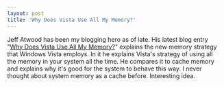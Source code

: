```yaml
---
layout: post
title: 'Why Does Vista Use All My Memory?'
---
```

Jeff Atwood has been my blogging hero as of late. His latest blog entry "[Why Does Vista Use All My Memory?](http://www.codinghorror.com/blog/archives/000688.html)" explains the new memory strategy that Windows Vista employs. In it he explains Vista's strategy of using all the memory in your system all the time. He compares it to cache memory and explains why it's good for the system to behave this way. I never thought about system memory as a cache before. Interesting idea.
